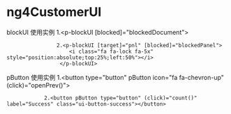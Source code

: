 # ng4CustomerUI

blockUI 使用实例     1.<p-blockUI [blocked]="blockedDocument"></p-blockUI>

                    2.<p-blockUI [target]="pnl" [blocked]="blockedPanel">
                        <i class="fa fa-lock fa-5x" style="position:absolute;top:25%;left:50%"></i>
                     </p-blockUI>
                     
pButton 使用实例
                1.<button type="button" pButton icon="fa fa-chevron-up" (click)="openPrev()"></button>
                
                2.<button pButton type="button" (click)="count()" label="Success" class="ui-button-success"></button>
